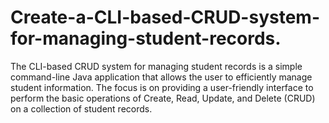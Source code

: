 # Create-a-CLI-based-CRUD-system-for-managing-student-records.
The CLI-based CRUD system for managing student records is a simple command-line Java application that allows the user to efficiently manage student information. The focus is on providing a user-friendly interface to perform the basic operations of Create, Read, Update, and Delete (CRUD) on a collection of student records.
